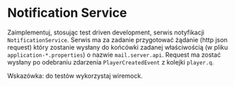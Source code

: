 # Notification Service
Zaimplementuj, stosując test driven development, serwis notyfikacji `NotificationService`.
Serwis ma za zadanie przygotować żądanie (http json request) który zostanie wysłany do końcówki 
zadanej właściwością (w pliku `application-*.properties`) o nazwie `mail.server.api`.
Request ma zostać wysłany po odebraniu zdarzenia `PlayerCreatedEvent` z kolejki `player.q`.

Wskazówka: do testów wykorzystaj wiremock.